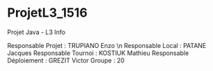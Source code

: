 # ProjetL3_1516
Projet Java - L3 Info

Responsable Projet : TRUPIANO Enzo \n
Responsable Local : PATANE Jacques
Responsable Tournoi : KOSTIUK Mathieu
Responsable Déploiement : GREZIT Victor
Groupe : 20
